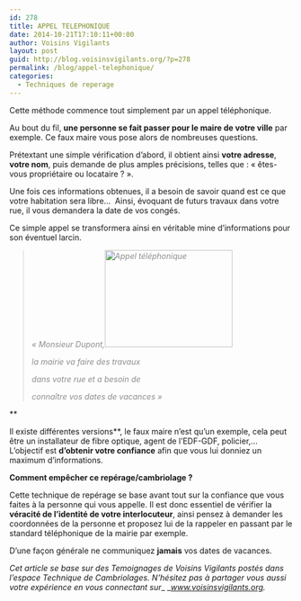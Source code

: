 ```yaml
---
id: 278
title: APPEL TELEPHONIQUE
date: 2014-10-21T17:10:11+00:00
author: Voisins Vigilants
layout: post
guid: http://blog.voisinsvigilants.org/?p=278
permalink: /blog/appel-telephonique/
categories:
  - Techniques de reperage
---
```

Cette méthode commence tout simplement par un appel téléphonique.
  

  
Au bout du fil, **une personne se fait passer pour le maire de votre ville** par exemple. Ce faux maire vous pose alors de nombreuses questions.

Prétextant une simple vérification d’abord, il obtient ainsi **votre adresse**, **votre nom**, puis demande de plus amples précisions, telles que : « êtes-vous propriétaire ou locataire ? ».

Une fois ces informations obtenues, il a besoin de savoir quand est ce que votre habitation sera libre…  Ainsi, évoquant de futurs travaux dans votre rue, il vous demandera la date de vos congés.

Ce simple appel se transformera ainsi en véritable mine d’informations pour son éventuel larcin.

> <p style="text-align: left">
>   <em><span style="color: #8d8d8d">&laquo;&nbsp;Monsieur Dupont,<img class="alignright wp-image-102" src="http://blog.voisinsvigilants.org/securite/wp-content/uploads/sites/6/2014/10/telephone_86-1024x781.jpg" alt="Appel téléphonique" width="227" height="173" /><br /> </span></em>
> </p>
> 
> <p style="text-align: left">
>   <em><span style="color: #8d8d8d">la mairie va faire des travaux</span></em>
> </p>
> 
> <p style="text-align: left">
>   <em><span style="color: #8d8d8d"> dans votre rue et a besoin de</span></em>
> </p>
> 
> <p style="text-align: left">
>   <em><span style="color: #8d8d8d">connaître vos dates de vacances&nbsp;&raquo;</span></em>
> </p>

**
  
Il existe différentes versions**, le faux maire n’est qu’un exemple, cela peut être un installateur de fibre optique, agent de l’EDF-GDF, policier,… L’objectif est **d’obtenir votre confiance** afin que vous lui donniez un maximum d’informations.

**Comment empêcher ce repérage/cambriolage ?**

Cette technique de repérage se base avant tout sur la confiance que vous faites à la personne qui vous appelle. Il est donc essentiel de vérifier la **véracité de l’identité de votre interlocuteur**, ainsi pensez à demander les coordonnées de la personne et proposez lui de la rappeler en passant par le standard téléphonique de la mairie par exemple.

D&rsquo;une façon générale ne communiquez **jamais** vos dates de vacances.

_Cet article se base sur des Temoignages de Voisins Vigilants postés dans l’espace Technique de Cambriolages. N’hésitez pas à partager vous aussi votre expérience en vous connectant sur__ __<a style="font-style: inherit;font-weight: inherit" href="http://www.voisinsvigilants.org/">www.voisinsvigilants.org</a>._
